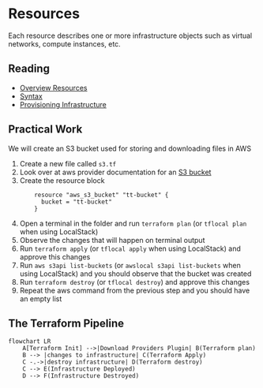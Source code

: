# Resources

Each resource describes one or more infrastructure objects such as virtual networks, compute instances, etc.

## Reading

- [Overview Resources](https://developer.hashicorp.com/terraform/language/resources)
- [Syntax](https://developer.hashicorp.com/terraform/language/resources/syntax)
- [Provisioning Infrastructure](https://developer.hashicorp.com/terraform/cli/run)

## Practical Work

We will create an S3 bucket used for storing and downloading files in AWS

1. Create a new file called `s3.tf`
2. Look over at aws provider documentation for an [S3 bucket](https://registry.terraform.io/providers/hashicorp/aws/4.8.0/docs/resources/s3_bucket)
3. Create the resource block
    ```hcl
        resource "aws_s3_bucket" "tt-bucket" {
          bucket = "tt-bucket"
        }
    ```
4. Open a terminal in the folder and run `terraform plan` (or `tflocal plan` when using LocalStack)
5. Observe the changes that will happen on terminal output
6. Run `terraform apply` (or `tflocal apply` when using LocalStack) and approve this changes
7. Run `aws s3api list-buckets` (or `awslocal s3api list-buckets` when using LocalStack) and you should observe that the bucket was created
8. Run `terraform destroy` (or `tflocal destroy`) and approve this changes
9. Repeat the aws command from the previous step and you should have an empty list

## The Terraform Pipeline

```mermaid
flowchart LR
    A[Terraform Init] -->|Download Providers Plugin| B(Terraform plan)
    B --> |changes to infrastructure| C(Terraform Apply)
    C -.->|destroy infrastructure| D(Terraform destroy)
    C --> E(Infrastructure Deployed)
    D --> F(Infrastructure Destroyed)
```